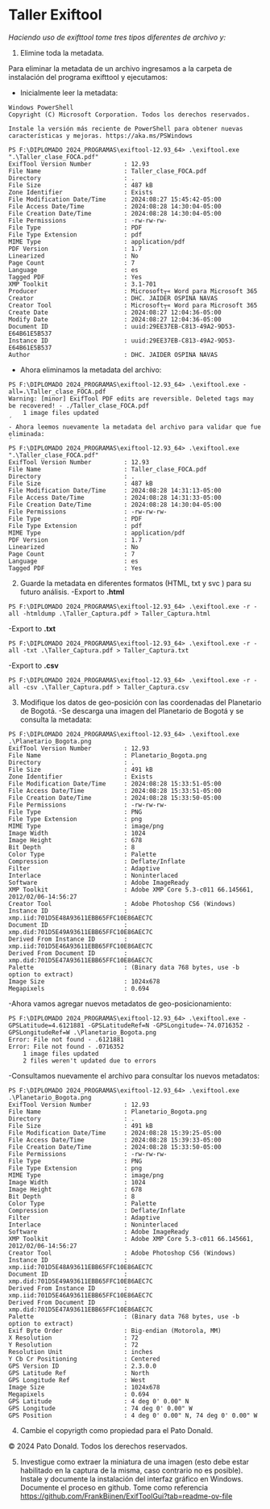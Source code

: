 # Taller Exiftool

_Haciendo uso de exifttool tome tres tipos diferentes de archivo y:_

1. Elimine toda la metadata.

Para eliminar la metadata de un archivo ingresamos a la carpeta de instalación del programa exifttool y ejecutamos:
- Inicialmente leer la metadata:
```
Windows PowerShell
Copyright (C) Microsoft Corporation. Todos los derechos reservados.

Instale la versión más reciente de PowerShell para obtener nuevas características y mejoras. https://aka.ms/PSWindows

PS F:\DIPLOMADO 2024_PROGRAMAS\exiftool-12.93_64> .\exiftool.exe ".\Taller_clase_FOCA.pdf"
ExifTool Version Number         : 12.93
File Name                       : Taller_clase_FOCA.pdf
Directory                       : .
File Size                       : 487 kB
Zone Identifier                 : Exists
File Modification Date/Time     : 2024:08:27 15:45:42-05:00
File Access Date/Time           : 2024:08:28 14:30:04-05:00
File Creation Date/Time         : 2024:08:28 14:30:04-05:00
File Permissions                : -rw-rw-rw-
File Type                       : PDF
File Type Extension             : pdf
MIME Type                       : application/pdf
PDF Version                     : 1.7
Linearized                      : No
Page Count                      : 7
Language                        : es
Tagged PDF                      : Yes
XMP Toolkit                     : 3.1-701
Producer                        : Microsoft┬« Word para Microsoft 365
Creator                         : DHC. JAIDER OSPINA NAVAS
Creator Tool                    : Microsoft┬« Word para Microsoft 365
Create Date                     : 2024:08:27 12:04:36-05:00
Modify Date                     : 2024:08:27 12:04:36-05:00
Document ID                     : uuid:29EE37EB-C813-49A2-9D53-E64B61E5B537
Instance ID                     : uuid:29EE37EB-C813-49A2-9D53-E64B61E5B537
Author                          : DHC. JAIDER OSPINA NAVAS
```
- Ahora eliminamos la metadata del archivo:
```
PS F:\DIPLOMADO 2024_PROGRAMAS\exiftool-12.93_64> .\exiftool.exe -all=.\Taller_clase_FOCA.pdf
Warning: [minor] ExifTool PDF edits are reversible. Deleted tags may be recovered! - ./Taller_clase_FOCA.pdf
    1 image files updated
´
- Ahora leemos nuevamente la metadata del archivo para validar que fue eliminada:
´
PS F:\DIPLOMADO 2024_PROGRAMAS\exiftool-12.93_64> .\exiftool.exe ".\Taller_clase_FOCA.pdf"
ExifTool Version Number         : 12.93
File Name                       : Taller_clase_FOCA.pdf
Directory                       : .
File Size                       : 487 kB
File Modification Date/Time     : 2024:08:28 14:31:13-05:00
File Access Date/Time           : 2024:08:28 14:31:33-05:00
File Creation Date/Time         : 2024:08:28 14:30:04-05:00
File Permissions                : -rw-rw-rw-
File Type                       : PDF
File Type Extension             : pdf
MIME Type                       : application/pdf
PDF Version                     : 1.7
Linearized                      : No
Page Count                      : 7
Language                        : es
Tagged PDF                      : Yes
```

2. Guarde la metadata en diferentes formatos (HTML, txt y svc ) para su futuro análisis.
-Export to **.html**
```
PS F:\DIPLOMADO 2024_PROGRAMAS\exiftool-12.93_64> .\exiftool.exe -r -all -htmldump .\Taller_Captura.pdf > Taller_Captura.html
```
-Export to **.txt**
```
PS F:\DIPLOMADO 2024_PROGRAMAS\exiftool-12.93_64> .\exiftool.exe -r -all -txt .\Taller_Captura.pdf > Taller_Captura.txt
```
-Export to **.csv**
```
PS F:\DIPLOMADO 2024_PROGRAMAS\exiftool-12.93_64> .\exiftool.exe -r -all -csv .\Taller_Captura.pdf > Taller_Captura.csv
```

3. Modifique los datos de geo-posición con las coordenadas del Planetario de Bogotá.
-Se descarga una imagen del Planetario de Bogotá y se consulta la metadata:
```
PS F:\DIPLOMADO 2024_PROGRAMAS\exiftool-12.93_64> .\exiftool.exe .\Planetario_Bogota.png
ExifTool Version Number         : 12.93
File Name                       : Planetario_Bogota.png
Directory                       : .
File Size                       : 491 kB
Zone Identifier                 : Exists
File Modification Date/Time     : 2024:08:28 15:33:51-05:00
File Access Date/Time           : 2024:08:28 15:33:51-05:00
File Creation Date/Time         : 2024:08:28 15:33:50-05:00
File Permissions                : -rw-rw-rw-
File Type                       : PNG
File Type Extension             : png
MIME Type                       : image/png
Image Width                     : 1024
Image Height                    : 678
Bit Depth                       : 8
Color Type                      : Palette
Compression                     : Deflate/Inflate
Filter                          : Adaptive
Interlace                       : Noninterlaced
Software                        : Adobe ImageReady
XMP Toolkit                     : Adobe XMP Core 5.3-c011 66.145661, 2012/02/06-14:56:27
Creator Tool                    : Adobe Photoshop CS6 (Windows)
Instance ID                     : xmp.iid:701D5E48A93611EBB65FFC10E86AEC7C
Document ID                     : xmp.did:701D5E49A93611EBB65FFC10E86AEC7C
Derived From Instance ID        : xmp.iid:701D5E46A93611EBB65FFC10E86AEC7C
Derived From Document ID        : xmp.did:701D5E47A93611EBB65FFC10E86AEC7C
Palette                         : (Binary data 768 bytes, use -b option to extract)
Image Size                      : 1024x678
Megapixels                      : 0.694
```
-Ahora vamos agregar nuevos metadatos de geo-posicionamiento:
```
PS F:\DIPLOMADO 2024_PROGRAMAS\exiftool-12.93_64> .\exiftool.exe -GPSLatitude=4.6121881 -GPSLatitudeRef=N -GPSLongitude=-74.0716352 -GPSLongitudeRef=W .\Planetario_Bogota.png
Error: File not found - .6121881
Error: File not found - .0716352
    1 image files updated
    2 files weren't updated due to errors
```
-Consultamos nuevamente el archivo para consultar los nuevos metadatos:
```
PS F:\DIPLOMADO 2024_PROGRAMAS\exiftool-12.93_64> .\exiftool.exe .\Planetario_Bogota.png
ExifTool Version Number         : 12.93
File Name                       : Planetario_Bogota.png
Directory                       : .
File Size                       : 491 kB
File Modification Date/Time     : 2024:08:28 15:39:25-05:00
File Access Date/Time           : 2024:08:28 15:39:33-05:00
File Creation Date/Time         : 2024:08:28 15:33:50-05:00
File Permissions                : -rw-rw-rw-
File Type                       : PNG
File Type Extension             : png
MIME Type                       : image/png
Image Width                     : 1024
Image Height                    : 678
Bit Depth                       : 8
Color Type                      : Palette
Compression                     : Deflate/Inflate
Filter                          : Adaptive
Interlace                       : Noninterlaced
Software                        : Adobe ImageReady
XMP Toolkit                     : Adobe XMP Core 5.3-c011 66.145661, 2012/02/06-14:56:27
Creator Tool                    : Adobe Photoshop CS6 (Windows)
Instance ID                     : xmp.iid:701D5E48A93611EBB65FFC10E86AEC7C
Document ID                     : xmp.did:701D5E49A93611EBB65FFC10E86AEC7C
Derived From Instance ID        : xmp.iid:701D5E46A93611EBB65FFC10E86AEC7C
Derived From Document ID        : xmp.did:701D5E47A93611EBB65FFC10E86AEC7C
Palette                         : (Binary data 768 bytes, use -b option to extract)
Exif Byte Order                 : Big-endian (Motorola, MM)
X Resolution                    : 72
Y Resolution                    : 72
Resolution Unit                 : inches
Y Cb Cr Positioning             : Centered
GPS Version ID                  : 2.3.0.0
GPS Latitude Ref                : North
GPS Longitude Ref               : West
Image Size                      : 1024x678
Megapixels                      : 0.694
GPS Latitude                    : 4 deg 0' 0.00" N
GPS Longitude                   : 74 deg 0' 0.00" W
GPS Position                    : 4 deg 0' 0.00" N, 74 deg 0' 0.00" W
```

4. Cambie el copyrigth como propiedad para el Pato Donald.

© 2024 Pato Donald. Todos los derechos reservados.

5. Investigue como extraer la miniatura de una imagen (esto debe estar habilitado en la captura de la misma, caso contrario no es posible). Instale y documente la instalación del interfaz gráfico en Windows. Documente el proceso en github. Tome como referencia https://github.com/FrankBijnen/ExifToolGui?tab=readme-ov-file